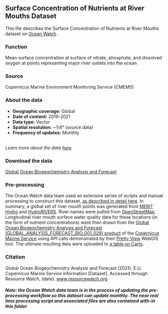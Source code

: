## Surface Concentration of Nutrients at River Mouths Dataset
This file describes the Surface Concentration of Nutrients at River Mouths dataset on [Ocean Watch](https://www.oceanwatchdata.org)

### Function
Mean surface concentration at surface of nitrate, phosphate, and dissolved oxygen at points representing major river outlets into the ocean

### Source
Copernicus Marine Environment Monitoring Service (CMEMS)

### About the data
- **Geographic coverage:** Global
- **Date of content:** 2019-2021
- **Data type:** Vector
- **Spatial resolution:** ~1/4° (source data)
- **Frequency of updates:** Monthly

<br/>*Learn more about the data [here](https://resources.marine.copernicus.eu/product-detail/GLOBAL_ANALYSIS_FORECAST_BIO_001_028/INFORMATION)*

### Download the data
[Global Ocean Biogeochemistry Analysis and Forecast](https://resources.marine.copernicus.eu/product-detail/GLOBAL_ANALYSIS_FORECAST_BIO_001_028/INFORMATION) 

### Pre-processing
The Ocean Watch data team used an extensive series of scripts and manual processing to construct this dataset, [as described in detail here](./river-mouths_process-overview.ipynb). In summary, a global set of river mouth points was generated from [MERIT Hydro](https://doi.org/10.1029/2019WR024873) and [HydroRIVERS](https://www.hydrosheds.org/page/hydrorivers). River names were pulled from [OpenStreetMap](https://www.openstreetmap.org/). Longitudinal river mouth surface water quality data for these locations (in the form of nutrient concentrations) were then drawn from the [Global Ocean Biogeochemistry Analysis and Forecast (GLOBAL_ANALYSIS_FORECAST_BIO_001_028) product](https://resources.marine.copernicus.eu/?option=com_csw&view=details&product_id=GLOBAL_ANALYSIS_FORECAST_BIO_001_028) of the [Copernicus Marine Service](https://marine.copernicus.eu/) using API calls demonstrated by their [Pretty View](https://view-cmems.mercator-ocean.fr/GLOBAL_ANALYSIS_FORECAST_BIO_001_028) WebGIS tool. The ultimate resulting data were uploaded to [a table on Carto](https://resourcewatch.carto.com/u/wri-rw/dataset/ocn_020alt_chemical_concentrations).

### Citation
Global Ocean Biogeochemistry Analysis and Forecast (2021), E.U. Copernicus Marine Service Information [Dataset]. Accessed through Resource Watch, (date). www.resourcewatch.org.

##### Note: the Ocean Watch data team is in the process of updating the pre-processing workflow so this dataset can update monthly. The near real time processing script and associated files are also contained with-in this folder